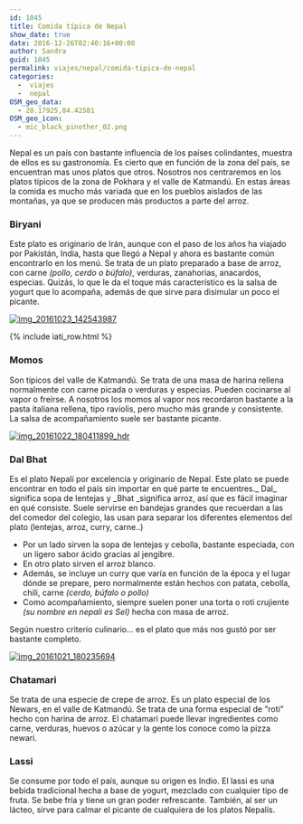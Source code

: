 ```yaml
---
id: 1045
title: Comida típica de Nepal
show_date: true
date: 2016-12-26T02:40:16+00:00
author: Sandra
guid: 1045
permalink: viajes/nepal/comida-tipica-de-nepal
categories:
  -  viajes
  -  nepal
OSM_geo_data:
  - 28.17925,84.42581
OSM_geo_icon:
  - mic_black_pinother_02.png
---
```

Nepal es un país con bastante influencia de los países colindantes, muestra de ellos es su gastronomía. Es cierto que en función de la zona del país, se encuentran mas unos platos que otros. Nosotros nos centraremos en los platos típicos de la zona de Pokhara y el valle de Katmandú. En estas áreas la comida es mucho más variada que en los pueblos aislados de las montañas, ya que se producen más productos a parte del arroz.

### Biryani

Este plato es originario de Irán, aunque con el paso de los años ha viajado por Pakistán, India, hasta que llegó a Nepal y ahora es bastante común encontrarlo en los menú. Se trata de un plato preparado a base de arroz, con carne _(pollo, cerdo o búfalo)_, verduras, zanahorias, anacardos, especias. Quizás, lo que le da el toque más característico es la salsa de yogurt que lo acompaña, además de que sirve para disimular un poco el picante.

[<img class="alignnone size-wcbig wp-image-1111" src="https://uploads.andeandaran.com/2016/12/IMG_20161023_142543987.jpg" alt="img_20161023_142543987" />](https://uploads.andeandaran.com/2016/12/IMG_20161023_142543987.jpg)

<!-- Start shortcoder -->

{% include iati_row.html %}


<!-- End shortcoder v4.0.3-->

### Momos

Son típicos del valle de Katmandú. Se trata de una masa de harina rellena normalmente con carne picada o verduras y especias. Pueden cocinarse al vapor o freírse. A nosotros los momos al vapor nos recordaron bastante a la pasta italiana rellena, tipo raviolis, pero mucho más grande y consistente. La salsa de acompañamiento suele ser bastante picante.

[<img class="alignnone size-wcbig wp-image-1110" src="https://uploads.andeandaran.com/2016/12/IMG_20161022_180411899_HDR.jpg" alt="img_20161022_180411899_hdr" />](https://uploads.andeandaran.com/2016/12/IMG_20161022_180411899_HDR.jpg)

### Dal Bhat

Es el plato Nepalí por excelencia y originario de Nepal. Este plato se puede encontrar en todo el país sin importar en qué parte te encuentres._ Dal_ significa sopa de lentejas y _Bhat _significa arroz, así que es fácil imaginar en qué consiste. Suele servirse en bandejas grandes que recuerdan a las del comedor del colegio, las usan para separar los diferentes elementos del plato (lentejas, arroz, curry, carne..)

  * Por un lado sirven la sopa de lentejas y cebolla, bastante especiada, con un ligero sabor ácido gracias al jengibre.
  * En otro plato sirven el arroz blanco.
  * Además, se incluye un curry que varía en función de la época y el lugar dónde se prepare, pero normalmente están hechos con patata, cebolla, chili, carne _(cerdo, búfalo o pollo)_
  * Como acompañamiento, siempre suelen poner una torta o roti crujiente _(su nombre en nepali es Sel)_ hecha con masa de arroz.

Según nuestro criterio culinario... es el plato que más nos gustó por ser bastante completo.

[<img class="alignnone wp-image-1109 size-wcbig" src="https://uploads.andeandaran.com/2016/12/IMG_20161021_180235694-e1482720952986-800x540.jpg?resize=800%2C540" alt="img_20161021_180235694" />](https://uploads.andeandaran.com/2016/12/IMG_20161021_180235694-e1482720724953.jpg)

### 

### Chatamari

Se trata de una especie de crepe de arroz. Es un plato especial de los Newars, en el valle de Katmandú. Se trata de una forma especial de “roti” hecho con harina de arroz. El chatamari puede llevar ingredientes como carne, verduras, huevos o azúcar y la gente los conoce como la pizza newari.

### Lassi

Se consume por todo el país, aunque su origen es Indio. El lassi es una bebida tradicional hecha a base de yogurt, mezclado con cualquier tipo de fruta. Se bebe fría y tiene un gran poder refrescante. También, al ser un lácteo, sirve para calmar el picante de cualquiera de los platos Nepalís.